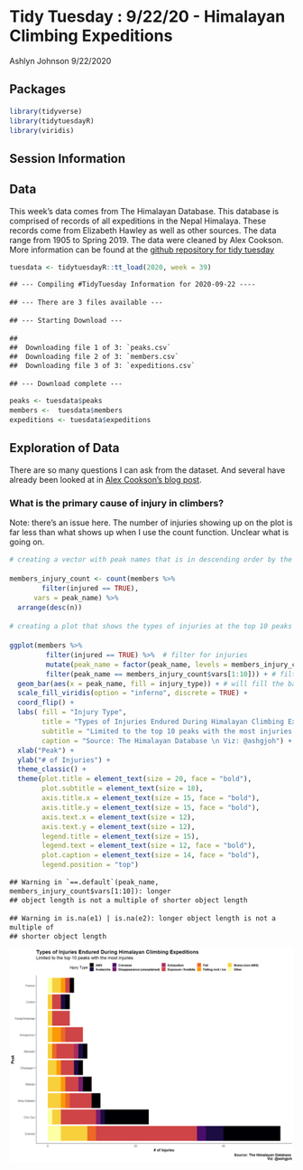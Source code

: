 Tidy Tuesday : 9/22/20 - Himalayan Climbing Expeditions
================
Ashlyn Johnson
9/22/2020

## Packages

``` r
library(tidyverse)
library(tidytuesdayR)
library(viridis)
```

## Session Information

## Data

This week’s data comes from The Himalayan Database. This database is
comprised of records of all expeditions in the Nepal Himalaya. These
records come from Elizabeth Hawley as well as other sources. The data
range from 1905 to Spring 2019. The data were cleaned by Alex Cookson.
More information can be found at the [github repository for tidy
tuesday](https://github.com/rfordatascience/tidytuesday/blob/master/data/2020/2020-09-22/readme.md)

``` r
tuesdata <- tidytuesdayR::tt_load(2020, week = 39)
```

    ## --- Compiling #TidyTuesday Information for 2020-09-22 ----

    ## --- There are 3 files available ---

    ## --- Starting Download ---

    ## 
    ##  Downloading file 1 of 3: `peaks.csv`
    ##  Downloading file 2 of 3: `members.csv`
    ##  Downloading file 3 of 3: `expeditions.csv`

    ## --- Download complete ---

``` r
peaks <- tuesdata$peaks
members <-  tuesdata$members
expeditions <- tuesdata$expeditions
```

## Exploration of Data

There are so many questions I can ask from the dataset. And several have
already been looked at in [Alex Cookson’s blog
post](https://www.alexcookson.com/post/analyzing-himalayan-peaks-first-ascents/).

### What is the primary cause of injury in climbers?

Note: there’s an issue here. The number of injuries showing up on the
plot is far less than what shows up when I use the count function.
Unclear what is going on.

``` r
# creating a vector with peak names that is in descending order by the number of injuries at each peak

members_injury_count <- count(members %>% 
        filter(injured == TRUE), 
      vars = peak_name) %>% 
  arrange(desc(n))

# creating a plot that shows the types of injuries at the top 10 peaks for injuries 

ggplot(members %>% 
         filter(injured == TRUE) %>%  # filter for injuries 
         mutate(peak_name = factor(peak_name, levels = members_injury_count$vars, ordered = TRUE)) %>%  # mutate peak_name into a factor
         filter(peak_name == members_injury_count$vars[1:10])) + # filter for only entries that contain the one of the top 10 injury peak names
  geom_bar(aes(x = peak_name, fill = injury_type)) + # will fill the bars in by the type of injury
  scale_fill_viridis(option = "inferno", discrete = TRUE) + 
  coord_flip() + 
  labs( fill = "Injury Type", 
        title = "Types of Injuries Endured During Himalayan Climbing Expeditions",
        subtitle = "Limited to the top 10 peaks with the most injuries.",
        caption = "Source: The Himalayan Database \n Viz: @ashgjoh") + 
  xlab("Peak") + 
  ylab("# of Injuries") +
  theme_classic() + 
  theme(plot.title = element_text(size = 20, face = "bold"), 
        plot.subtitle = element_text(size = 18),
        axis.title.x = element_text(size = 15, face = "bold"), 
        axis.title.y = element_text(size = 15, face = "bold"), 
        axis.text.x = element_text(size = 12),
        axis.text.y = element_text(size = 12), 
        legend.title = element_text(size = 15), 
        legend.text = element_text(size = 12, face = "bold"),
        plot.caption = element_text(size = 14, face = "bold"),
        legend.position = "top")
```

    ## Warning in `==.default`(peak_name, members_injury_count$vars[1:10]): longer
    ## object length is not a multiple of shorter object length

    ## Warning in is.na(e1) | is.na(e2): longer object length is not a multiple of
    ## shorter object length

![](200922_tidytuesday_files/figure-gfm/injury%20figure-1.png)<!-- -->
